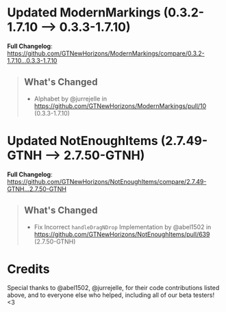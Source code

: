 # Updated ModernMarkings (0.3.2-1.7.10 -->  0.3.3-1.7.10)
**Full Changelog**: https://github.com/GTNewHorizons/ModernMarkings/compare/0.3.2-1.7.10...0.3.3-1.7.10
>## What's Changed
> * Alphabet by @jurrejelle in https://github.com/GTNewHorizons/ModernMarkings/pull/10 (0.3.3-1.7.10)
>

# Updated NotEnoughItems (2.7.49-GTNH -->  2.7.50-GTNH)
**Full Changelog**: https://github.com/GTNewHorizons/NotEnoughItems/compare/2.7.49-GTNH...2.7.50-GTNH
>## What's Changed
> * Fix Incorrect `handleDragNDrop` Implementation by @abel1502 in https://github.com/GTNewHorizons/NotEnoughItems/pull/639 (2.7.50-GTNH)
>

# Credits
Special thanks to @abel1502, @jurrejelle, for their code contributions listed above, and to everyone else who helped, including all of our beta testers! <3